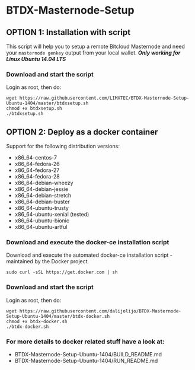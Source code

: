# BTDX-Masternode-Setup
## OPTION 1: Installation with script

This script will help you to setup a remote Bitcloud Masternode and need your `masternode genkey` output from your local wallet.
***Only working for Linux Ubuntu 14.04 LTS***

### Download and start the script
Login as root, then do:
```
wget https://raw.githubusercontent.com/LIMXTEC/BTDX-Masternode-Setup-Ubuntu-1404/master/btdxsetup.sh
chmod +x btdxsetup.sh
./btdxsetup.sh
```

## OPTION 2: Deploy as a docker container

Support for the following distribution versions:
* x86_64-centos-7
* x86_64-fedora-26
* x86_64-fedora-27
* x86_64-fedora-28
* x86_64-debian-wheezy
* x86_64-debian-jessie
* x86_64-debian-stretch
* x86_64-debian-buster
* x86_64-ubuntu-trusty
* x86_64-ubuntu-xenial (tested)
* x86_64-ubuntu-bionic
* x86_64-ubuntu-artful

### Download and execute the docker-ce installation script

Download and execute the automated docker-ce installation script - maintained by the Docker project.

```
sudo curl -sSL https://get.docker.com | sh
```

### Download and start the script
Login as root, then do:

```
wget https://raw.githubusercontent.com/dalijolijo/BTDX-Masternode-Setup-Ubuntu-1404/master/btdx-docker.sh
chmod +x btdx-docker.sh
./btdx-docker.sh
```

### For more details to docker related stuff have a look at:
* BTDX-Masternode-Setup-Ubuntu-1404/BUILD_README.md
* BTDX-Masternode-Setup-Ubuntu-1404/RUN_README.md
